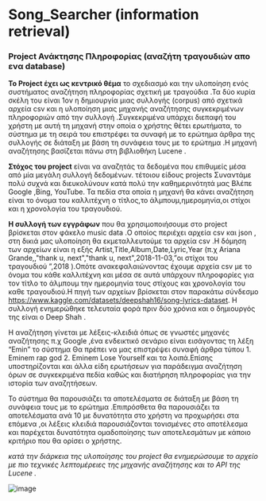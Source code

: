 # Song_Searcher (information retrieval)
### Project Ανάκτησης Πληροφορίας (αναζήτη τραγουδιών απο ενα database)

**Το Project έχει ως κεντρικό θέμα** το σχεδιασμό και την υλοποίηση ενός συστήματος αναζήτηση πληροφορίας σχετική με τραγούδια .Τα δύο κυρία σκέλη του είναι 1ον  η δημιουργία μιας συλλογής (corpus) από  σχετικά αρχεία csv και η υλοποίηση μιας μηχανής αναζήτησης  συγκεκριμένων πληροφοριών από την συλλογή .Συγκεκριμένα υπάρχει διεπαφή του χρήστη με αυτή τη μηχανή  στην οποία ο χρήστης θέτει ερωτήματα, το σύστημα με τη σειρά του επιστρέφει τα συναφή με το ερώτημα άρθρα της συλλογής σε διάταξη με βάση τη συνάφεια τους με το ερώτημα .Η μηχανή αναζήτησης βασίζεται πάνω στη βιβλιοθήκη Lucene . 

**Στόχος του project** είναι να αναζητάς τα δεδομένα που επιθυμείς μέσα από μία μεγάλη συλλογή δεδομένων. τέτοιου είδους projects Συναντάμε πολύ συχνά  και διευκολύνουν κατά πολύ την καθημερινότητά μας Βλέπε Google ,Bing, YouTube. Τα πεδία στα οποία η μηχανή θα κάνει αναζήτηση είναι το όνομα του καλλιτέχνη ο τίτλος,το άλμπουμ,ημερομηνία,οι στίχοι και η χρονολογία του τραγουδιού.

**Η συλλογή των εγγράφων** που θα χρησιμοποιήσουμε στo project  βρίσκεται στον φάκελο music data .Ο οποίος περιέχει αρχεία csv και json , στη δικιά μας υλοποίηση θα εκμεταλλευτούμε τα αρχεία csv .Η δόμηση των αρχείων είναι η εξής Artist,Title,Album,Date,Lyric,Year (π.χ Ariana Grande,,"​thank u, next","thank u, next",2018-11-03,”οι στίχοι του τραγουδιού ”,2018 ).Οπότε ανακεφαλαιώνοντας έχουμε αρχεία csv με το όνομα του κάθε καλλιτέχνη και μέσα σε αυτά υπάρχουν πληροφορίες για τον τίτλο το άλμπουμ την ημερομηνία τους στίχους και χρονολογία του καθε τραγουδιού.Η πηγή των αρχείων βρίσκεται στον παρακάτω σύνδεσμο https://www.kaggle.com/datasets/deepshah16/song-lyrics-dataset.
Η συλλογή ενημερώθηκε τελευταία φορά πριν δύο χρόνια και ο δημιουργός της είναι ο Deep Shah .

Η αναζήτηση γίνεται με λέξεις-κλειδιά όπως σε γνωστές μηχανές αναζήτησης π.χ  Google 
 ,ένα ενδεικτικό σενάριο είναι  εισάγοντας τη λέξη “Emin”  το σύστημα Θα πρέπει να μας επιστρέψει συναφή άρθρα  τύπου 1. Eminem  rap god 2. Eminem Lose Yourself και τα λοιπά.Επίσης  υποστηρίζονται και άλλα είδη ερωτήσεων για παράδειγμα αναζήτηση όρων σε συγκεκριμένα πεδία  καθώς και διατήρηση πληροφορίας για την ιστορία των αναζητήσεων.

Το σύστημα θα παρουσιάζει τα αποτελέσματα σε διάταξη με βάση τη συνάφεια τους με το ερώτημα .Επιπρόσθετα θα παρουσιάζει τα αποτελέσματα ανά 10 με δυνατότητα στο χρήστη να προχωρήσει στα επόμενα ,οι λέξεις κλειδιά παρουσιάζονται τονισμένες στο αποτέλεσμα και παρέχεται δυνατότητα ομαδοποίησης των αποτελεσμάτων με κάποιο κριτήριο που θα ορίσει ο χρήστης.

*κατά την διάρκεια της υλοποίησης του project θα  ενημερώσουμε το αρχείο με πιο τεχνικές λεπτομέρειες της μηχανής αναζήτησης και το API της Lucene .*

![image](https://github.com/KLamaniakou/SongSearcher/assets/115186022/47693fe3-69c1-421e-bf9f-5c2f7b32a2d6)
